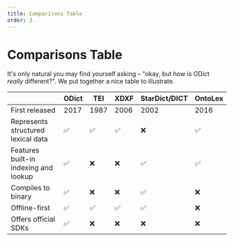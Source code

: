 ```yaml
---
title: Comparisons Table
order: 3
---
```


# Comparisons Table

It's only natural you may find yourself asking – "okay, but how is ODict _really_ different?". We put together a nice table to illustrate.

|                                       | ODict | TEI  | XDXF | StarDict/DICT | OntoLex |
| ------------------------------------- | ----- | ---- | ---- | ------------- | ------- |
| First released                        | 2017  | 1987 | 2006 | 2002          | 2016    |
| Represents structured lexical data    | ✅     | ✅    | ✅    | ❌             | ✅       |
| Features built-in indexing and lookup | ✅     | ❌    | ❌    | ✅             | ✅       |
| Compiles to binary                    | ✅     | ❌    | ❌    | ✅             | ❌       |
| Offline-first                         | ✅     | ✅    | ✅    | ✅             | ❌       |
| Offers official SDKs                  | ✅     | ❌    | ❌    | ❌             | ❌       |